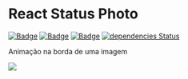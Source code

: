 # React Status Photo
 [![Badge](https://img.shields.io/github/package-json/v/gblcintra/react-status-photo)](https://github.com/gblcintra/react-status-photo/releases) [![Badge](https://img.shields.io/badge/%20yarn->=_1-blue?logo=yarn)](https://classic.yarnpkg.com) [![Badge](https://img.shields.io/badge/%20node.js-%20%3E%3D_14-brightgreen?logo=node.js)](https://nodejs.org) [![dependencies Status](https://status.david-dm.org/gh/gblcintra/react-status-photo.svg)](https://github.com/gblcintra/react-status-photo/blob/master/package.json)

Animação na borda de uma imagem

<img src="https://user-images.githubusercontent.com/15270961/134197570-61c46e08-b474-4008-9adb-57ebd090fd42.png"/>


